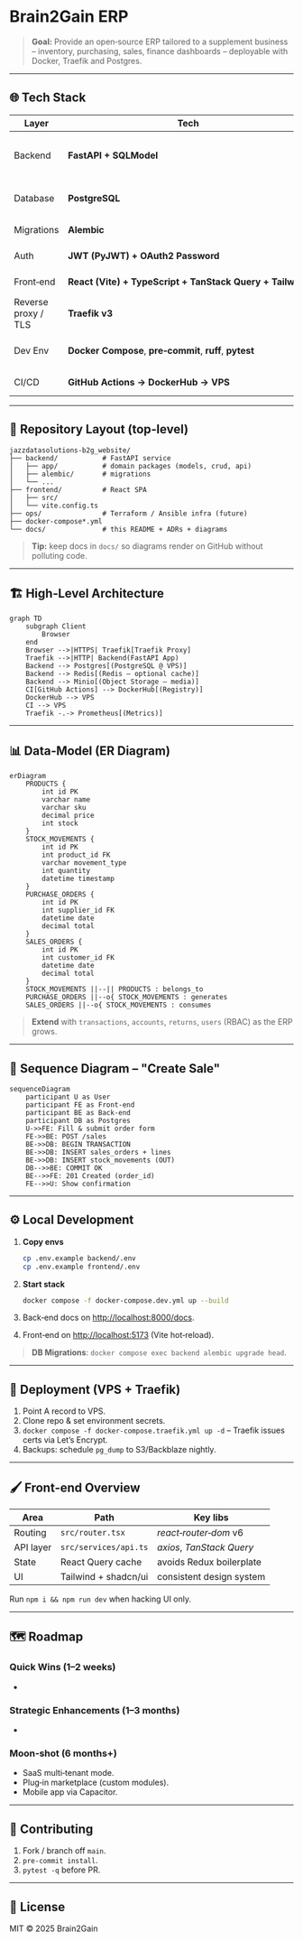 # Brain2Gain ERP

> **Goal:** Provide an open‑source ERP tailored to a supplement business – inventory, purchasing, sales, finance dashboards – deployable with Docker, Traefik and Postgres.

---

## 🌐 Tech Stack

| Layer               | Tech                                                      | Why                                   |
| ------------------- | --------------------------------------------------------- | ------------------------------------- |
| Backend             | **FastAPI + SQLModel**                                    | async, type‑safe, auto‑generated docs |
| Database            | **PostgreSQL**                                            | strong relational model, JSONB        |
| Migrations          | **Alembic**                                               | reliable versioned DDL                |
| Auth                | **JWT (PyJWT) + OAuth2 Password**                         | standard & scalable                   |
| Front‑end           | **React (Vite) + TypeScript + TanStack Query + Tailwind** | fast DX, composable UI                |
| Reverse proxy / TLS | **Traefik v3**                                            | zero‑downtime, Let’s Encrypt          |
| Dev Env             | **Docker Compose**, **pre‑commit**, **ruff**, **pytest**  | reproducible, opinionated linting     |
| CI/CD               | **GitHub Actions → DockerHub → VPS**                      | ship on every push                    |

---

## 📂 Repository Layout (top‑level)

```
jazzdatasolutions-b2g_website/
├── backend/           # FastAPI service
│   ├── app/           # domain packages (models, crud, api)
│   ├── alembic/       # migrations
│   └── ...
├── frontend/          # React SPA
│   ├── src/
│   └── vite.config.ts
├── ops/               # Terraform / Ansible infra (future)
├── docker-compose*.yml
└── docs/              # this README + ADRs + diagrams
```

> **Tip:** keep docs in `docs/` so diagrams render on GitHub without polluting code.

---

## 🏗️ High‑Level Architecture

```mermaid
graph TD
    subgraph Client
        Browser
    end
    Browser -->|HTTPS| Traefik[Traefik Proxy]
    Traefik -->|HTTP| Backend(FastAPI App)
    Backend --> Postgres[(PostgreSQL @ VPS)]
    Backend --> Redis[(Redis – optional cache)]
    Backend --> Minio[(Object Storage – media)]
    CI[GitHub Actions] --> DockerHub[(Registry)]
    DockerHub --> VPS
    CI --> VPS
    Traefik -.-> Prometheus[(Metrics)]
```

---

## 📊 Data‑Model (ER Diagram)

```mermaid
erDiagram
    PRODUCTS {
        int id PK
        varchar name
        varchar sku
        decimal price
        int stock
    }
    STOCK_MOVEMENTS {
        int id PK
        int product_id FK
        varchar movement_type
        int quantity
        datetime timestamp
    }
    PURCHASE_ORDERS {
        int id PK
        int supplier_id FK
        datetime date
        decimal total
    }
    SALES_ORDERS {
        int id PK
        int customer_id FK
        datetime date
        decimal total
    }
    STOCK_MOVEMENTS ||--|| PRODUCTS : belongs_to
    PURCHASE_ORDERS ||--o{ STOCK_MOVEMENTS : generates
    SALES_ORDERS ||--o{ STOCK_MOVEMENTS : consumes
```

> **Extend** with `transactions`, `accounts`, `returns`, `users` (RBAC) as the ERP grows.

---

## 🔄  Sequence Diagram – "Create Sale"

```mermaid
sequenceDiagram
    participant U as User
    participant FE as Front‑end
    participant BE as Back‑end
    participant DB as Postgres
    U->>FE: Fill & submit order form
    FE->>BE: POST /sales
    BE->>DB: BEGIN TRANSACTION
    BE->>DB: INSERT sales_orders + lines
    BE->>DB: INSERT stock_movements (OUT)
    DB-->>BE: COMMIT OK
    BE-->>FE: 201 Created (order_id)
    FE-->>U: Show confirmation
```

---

## ⚙️ Local Development

1. **Copy envs**

   ```bash
   cp .env.example backend/.env
   cp .env.example frontend/.env
   ```
2. **Start stack**

   ```bash
   docker compose -f docker-compose.dev.yml up --build
   ```
3. Back‑end docs on [http://localhost:8000/docs](http://localhost:8000/docs).
4. Front‑end on [http://localhost:5173](http://localhost:5173) (Vite hot‑reload).

> **DB Migrations**: `docker compose exec backend alembic upgrade head`.

---

## 🚀 Deployment (VPS + Traefik)

1. Point A record to VPS.
2. Clone repo & set environment secrets.
3. `docker compose -f docker-compose.traefik.yml up -d` – Traefik issues certs via Let’s Encrypt.
4. Backups: schedule `pg_dump` to S3/Backblaze nightly.

---

## 🖌️ Front‑end Overview

| Area      | Path                  | Key libs                  |
| --------- | --------------------- | ------------------------- |
| Routing   | `src/router.tsx`      | *react‑router‑dom* v6     |
| API layer | `src/services/api.ts` | *axios*, *TanStack Query* |
| State     | React Query cache     | avoids Redux boilerplate  |
| UI        | Tailwind + shadcn/ui  | consistent design system  |

Run `npm i && npm run dev` when hacking UI only.

---

## 🗺️ Roadmap

### Quick Wins (1–2 weeks)

*

### Strategic Enhancements (1–3 months)

*

### Moon‑shot (6 months+)

* SaaS multi‑tenant mode.
* Plug‑in marketplace (custom modules).
* Mobile app via Capacitor.

---

## 🤝 Contributing

1. Fork / branch off `main`.
2. `pre-commit install`.
3. `pytest -q` before PR.

---

## 📜 License

MIT © 2025 Brain2Gain

